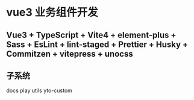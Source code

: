 # vue3 业务组件开发
## Vue3 + TypeScript + Vite4 + element-plus + Sass + EsLint + lint-staged + Prettier + Husky + Commitzen + vitepress + unocss

## 子系统
docs
play
utils
yto-custom